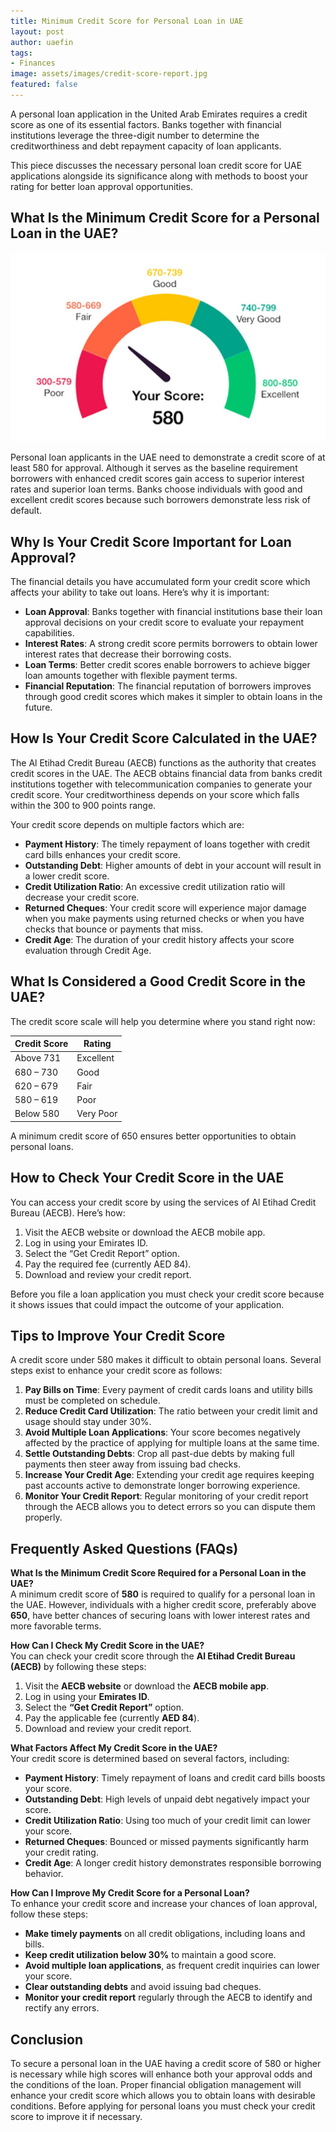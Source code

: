 ```yaml
---
title: Minimum Credit Score for Personal Loan in UAE
layout: post
author: uaefin
tags:
- Finances
image: assets/images/credit-score-report.jpg
featured: false
---
```


A personal loan application in the United Arab Emirates requires a credit score as one of its essential factors. Banks together with financial institutions leverage the three-digit number to determine the creditworthiness and debt repayment capacity of loan applicants.

This piece discusses the necessary personal loan credit score for UAE applications alongside its significance along with methods to boost your rating for better loan approval opportunities.

## What Is the Minimum Credit Score for a Personal Loan in the UAE?

![ABC](/assets/images/what-does-a-580-credit-score-mean.jpg)

Personal loan applicants in the UAE need to demonstrate a credit score of at least 580 for approval. Although it serves as the baseline requirement borrowers with enhanced credit scores gain access to superior interest rates and superior loan terms. Banks choose individuals with good and excellent credit scores because such borrowers demonstrate less risk of default.

## Why Is Your Credit Score Important for Loan Approval?
The financial details you have accumulated form your credit score which affects your ability to take out loans. Here’s why it is important:

- **Loan Approval**: Banks together with financial institutions base their loan approval decisions on your credit score to evaluate your repayment capabilities.
- **Interest Rates**: A strong credit score permits borrowers to obtain lower interest rates that decrease their borrowing costs.
- **Loan Terms**: Better credit scores enable borrowers to achieve bigger loan amounts together with flexible payment terms.
- **Financial Reputation**: The financial reputation of borrowers improves through good credit scores which makes it simpler to obtain loans in the future.

## How Is Your Credit Score Calculated in the UAE?
The Al Etihad Credit Bureau (AECB) functions as the authority that creates credit scores in the UAE. The AECB obtains financial data from banks credit institutions together with telecommunication companies to generate your credit score. Your creditworthiness depends on your score which falls within the 300 to 900 points range.

Your credit score depends on multiple factors which are:

- **Payment History**: The timely repayment of loans together with credit card bills enhances your credit score.
- **Outstanding Debt**: Higher amounts of debt in your account will result in a lower credit score.
- **Credit Utilization Ratio**: An excessive credit utilization ratio will decrease your credit score.
- **Returned Cheques**: Your credit score will experience major damage when you make payments using returned checks or when you have checks that bounce or payments that miss.
- **Credit Age**: The duration of your credit history affects your score evaluation through Credit Age.

## What Is Considered a Good Credit Score in the UAE?
The credit score scale will help you determine where you stand right now:

| Credit Score | Rating |
|-------------|--------|
| Above 731  | Excellent |
| 680 – 730  | Good |
| 620 – 679  | Fair |
| 580 – 619  | Poor |
| Below 580  | Very Poor |

A minimum credit score of 650 ensures better opportunities to obtain personal loans.

## How to Check Your Credit Score in the UAE
You can access your credit score by using the services of Al Etihad Credit Bureau (AECB). Here’s how:

1. Visit the AECB website or download the AECB mobile app.
2. Log in using your Emirates ID.
3. Select the “Get Credit Report” option.
4. Pay the required fee (currently AED 84).
5. Download and review your credit report.

Before you file a loan application you must check your credit score because it shows issues that could impact the outcome of your application.

## Tips to Improve Your Credit Score
A credit score under 580 makes it difficult to obtain personal loans. Several steps exist to enhance your credit score as follows:

1. **Pay Bills on Time**: Every payment of credit cards loans and utility bills must be completed on schedule.
2. **Reduce Credit Card Utilization**: The ratio between your credit limit and usage should stay under 30%.
3. **Avoid Multiple Loan Applications**: Your score becomes negatively affected by the practice of applying for multiple loans at the same time.
4. **Settle Outstanding Debts**: Crop all past-due debts by making full payments then steer away from issuing bad checks.
5. **Increase Your Credit Age**: Extending your credit age requires keeping past accounts active to demonstrate longer borrowing experience.
6. **Monitor Your Credit Report**: Regular monitoring of your credit report through the AECB allows you to detect errors so you can dispute them properly.

## Frequently Asked Questions (FAQs)

**What Is the Minimum Credit Score Required for a Personal Loan in the UAE?**  
A minimum credit score of **580** is required to qualify for a personal loan in the UAE. However, individuals with a higher credit score, preferably above **650**, have better chances of securing loans with lower interest rates and more favorable terms.

**How Can I Check My Credit Score in the UAE?**  
You can check your credit score through the **Al Etihad Credit Bureau (AECB)** by following these steps:

1. Visit the **AECB website** or download the **AECB mobile app**.
2. Log in using your **Emirates ID**.
3. Select the **“Get Credit Report”** option.
4. Pay the applicable fee (currently **AED 84**).
5. Download and review your credit report.

**What Factors Affect My Credit Score in the UAE?**  
Your credit score is determined based on several factors, including:

- **Payment History**: Timely repayment of loans and credit card bills boosts your score.
- **Outstanding Debt**: High levels of unpaid debt negatively impact your score.
- **Credit Utilization Ratio**: Using too much of your credit limit can lower your score.
- **Returned Cheques**: Bounced or missed payments significantly harm your credit rating.
- **Credit Age**: A longer credit history demonstrates responsible borrowing behavior.

**How Can I Improve My Credit Score for a Personal Loan?**  
To enhance your credit score and increase your chances of loan approval, follow these steps:

- **Make timely payments** on all credit obligations, including loans and bills.
- **Keep credit utilization below 30%** to maintain a good score.
- **Avoid multiple loan applications**, as frequent credit inquiries can lower your score.
- **Clear outstanding debts** and avoid issuing bad cheques.
- **Monitor your credit report** regularly through the AECB to identify and rectify any errors.

## Conclusion
To secure a personal loan in the UAE having a credit score of 580 or higher is necessary while high scores will enhance both your approval odds and the conditions of the loan. Proper financial obligation management will enhance your credit score which allows you to obtain loans with desirable conditions. Before applying for personal loans you must check your credit score to improve it if necessary.
